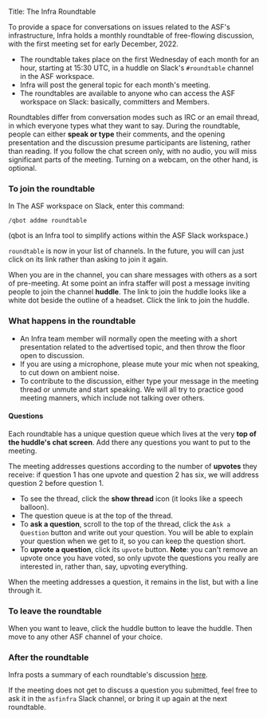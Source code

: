 Title: The Infra Roundtable

To provide a space for conversations on issues related to the ASF's infrastructure, Infra holds a monthly roundtable of free-flowing discussion, with the first meeting set for early December, 2022.

  - The roundtable takes place on the first Wednesday of each month for an hour, starting at 15:30 UTC, in a huddle on Slack's `#roundtable` channel in the ASF workspace.
  - Infra will post the general topic for each month's meeting.
  - The roundtables are available to anyone who can access the ASF workspace on Slack: basically, committers and Members.

Roundtables differ from conversation modes such as IRC or an email thread, in which everyone types what they want to say. During the roundtable, people can either **speak or type** their comments, and the opening presentation and the discussion presume participants are listening, rather than reading. If you follow the chat screen only, with no audio, you will miss significant parts of the meeting. Turning on a webcam, on the other hand, is optional.

### To join the roundtable

In The ASF workspace on Slack, enter this command:

`/qbot addme roundtable`

(qbot is an Infra tool to simplify actions within the ASF Slack workspace.)

`roundtable` is now in your list of channels. In the future, you will can just click on its link rather than asking to join it again.

When you are in the channel, you can share messages with others as a sort of pre-meeting. At some point an infra staffer will post a message inviting people to join the channel **huddle**. The link to join the huddle looks like a white dot beside the outline of a headset. Click the link to join the huddle.

### What happens in the roundtable

  - An Infra team member will normally open the meeting with a short presentation related to the advertised topic, and then throw the floor open to discussion. 
  - If you are using a microphone, please mute your mic when not speaking, to cut down on ambient noise.
  - To contribute to the discussion, either type your message in the meeting thread or unmute and start speaking. We will all try to practice good meeting manners, which include not talking over others.

#### Questions
Each roundtable has a unique question queue which lives at the very **top of the huddle's chat screen**. Add there any questions you want to put to the meeting. 

The meeting addresses questions according to the number of **upvotes** they receive: if question 1 has one upvote and question 2 has six, we will address question 2 before question 1.
  - To see the thread, click the **show thread** icon (it looks like a speech balloon). 
  - The question queue is at the top of the thread.
  - To **ask a question**, scroll to the top of the thread, click the `Ask a Question` button and write out your question. You will be able to explain your question when we get to it, so you can keep the question short.
  - To **upvote a question**, click its `upvote` button. **Note**: you can't remove an upvote once you have voted, so only upvote the questions you really are interested in, rather than, say, upvoting everything.

When the meeting addresses a question, it remains in the list, but with a line through it.

### To leave the roundtable

When you want to leave, click the huddle button to leave the huddle. Then move to any other ASF channel of your choice.

### After the roundtable

Infra posts a summary of each roundtable's discussion <a href="https://cwiki.apache.org/confluence/display/INFRA/Infra+Roundtable" target="_blank">here</a>.

If the meeting does not get to discuss a question you submitted, feel free to ask it in the `asfinfra` Slack channel, or bring it up again at the next roundtable. 
